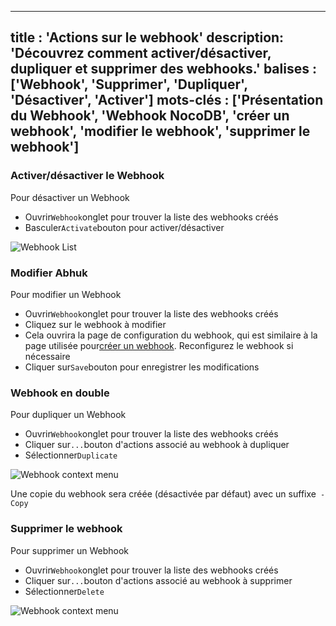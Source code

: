 ***

title : 'Actions sur le webhook'
description: 'Découvrez comment activer/désactiver, dupliquer et supprimer des webhooks.'
balises : \['Webhook', 'Supprimer', 'Dupliquer', 'Désactiver', 'Activer']
mots-clés : \['Présentation du Webhook', 'Webhook NocoDB', 'créer un webhook', 'modifier le webhook', 'supprimer le webhook']
-----------------------------------------------------------------------------------------------------------------------------

### Activer/désactiver le Webhook

Pour désactiver un Webhook

* Ouvrir`Webhook`onglet pour trouver la liste des webhooks créés
* Basculer`Activate`bouton pour activer/désactiver

![Webhook List](/img/v2/webhook/webhook-list-2.png)

### Modifier Abhuk

Pour modifier un Webhook

* Ouvrir`Webhook`onglet pour trouver la liste des webhooks créés
* Cliquez sur le webhook à modifier
* Cela ouvrira la page de configuration du webhook, qui est similaire à la page utilisée pour[créer un webhook](/automation/webhook/create-webhook). Reconfigurez le webhook si nécessaire
* Cliquer sur`Save`bouton pour enregistrer les modifications

### Webhook en double

Pour dupliquer un Webhook

* Ouvrir`Webhook`onglet pour trouver la liste des webhooks créés
* Cliquer sur`...`bouton d'actions associé au webhook à dupliquer
* Sélectionner`Duplicate`

![Webhook context menu](/img/v2/webhook/webhook-list-3.png)

Une copie du webhook sera créée (désactivée par défaut) avec un suffixe` - Copy`

### Supprimer le webhook

Pour supprimer un Webhook

* Ouvrir`Webhook`onglet pour trouver la liste des webhooks créés
* Cliquer sur`...`bouton d'actions associé au webhook à supprimer
* Sélectionner`Delete`

![Webhook context menu](/img/v2/webhook/webhook-list-3.png)
